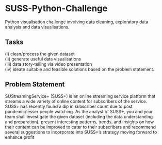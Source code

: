 # SUSS-Python-Challenge
Python visualisation challenge involving data cleaning, exploratory data analysis and data visualisations.

## Tasks
(i) clean/process the given dataset <br />
(ii) generate useful data visualisations <br />
(iii) data story-telling via video presentation <br />
(iv) ideate suitable and feasible solutions based on the problem statement.<br />
## Problem Statement
SUStreamingService+ (SUSS+) is an online streaming service platform that streams a wide
variety of online content for subscribers of the service. SUSS+ has recently found a dip in
subscriber count due to post pandemic/lesser people watching. As the analyst of SUSS+, you and
your team shall investigate the given dataset (including the data understanding and preparation),
present interesting patterns, trends, and insights on how their content can be improved to cater to
their subscribers and recommend several suggestions to incorporate into SUSS+’s strategy
moving forward to enhance profit
